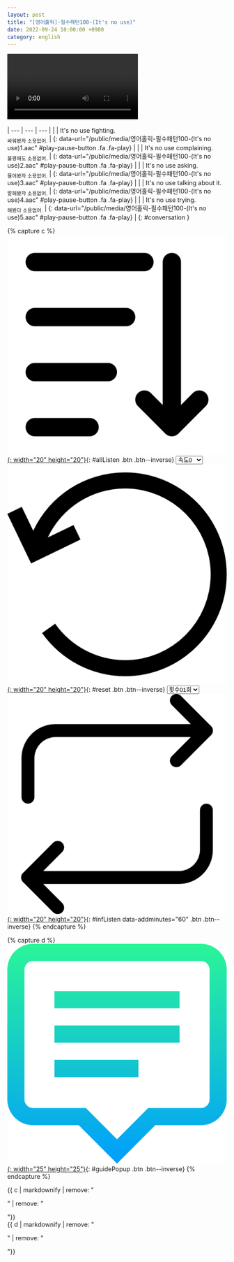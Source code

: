 ```yaml
---
layout: post
title: "[영어홀릭]-필수패턴100-(It's no use)"
date: 2022-09-24 10:00:00 +0900
category: english
---
```


<div class="video-container">
    <video id="player" class="video-js vjs-default-skin vjs-big-play-centered" data-json="/public/json/영어홀릭-필수패턴100-(It's no use).json"></video>
</div>

| --- | --- | --- |
| | It's no use fighting.<br /><sub>싸워봤자 소용없어.</sub> | [](#){: data-url="/public/media/영어홀릭-필수패턴100-(It's no use)1.aac" #play-pause-button .fa .fa-play} |
| | It's no use complaining.<br /><sub>불평해도 소용없어.</sub> | [](#){: data-url="/public/media/영어홀릭-필수패턴100-(It's no use)2.aac" #play-pause-button .fa .fa-play} |
| | It's no use asking.<br /><sub>물어봤자 소용없어.</sub> | [](#){: data-url="/public/media/영어홀릭-필수패턴100-(It's no use)3.aac" #play-pause-button .fa .fa-play} |
| | It's no use talking about it.<br /><sub>말해봤자 소용없어.</sub> | [](#){: data-url="/public/media/영어홀릭-필수패턴100-(It's no use)4.aac" #play-pause-button .fa .fa-play} |
| | It's no use trying.<br /><sub>해봤다 소용없어.</sub> | [](#){: data-url="/public/media/영어홀릭-필수패턴100-(It's no use)5.aac" #play-pause-button .fa .fa-play} |
{: #conversation }

{% capture c %}
  [![](/public/icon/sorting-order-button.png){: width="20" height="20"}](#){: #allListen .btn .btn--inverse}
  <select id="playbackspeed">
    <option value="2.0">속도+2</option>
    <option value="1.5">속도+1</option>
    <option value="1.0" selected>속도0</option>
    <option value="0.75">속도-1</option>
    <option value="0.5">속도-2</option>
  </select>
  [![](/public/icon/reset-button.png){: width="20" height="20"}](#){: #reset .btn .btn--inverse}
  <select id="ringsToPlay">
    <option value="1">횟수01회</option>
    <option value="2">횟수02회</option>
    <option value="3">횟수03회</option>
    <option value="4">횟수04회</option>
    <option value="5">횟수05회</option>
    <option value="7">횟수07회</option>
    <option value="10">횟수10회</option>
  </select>
  [![](/public/icon/repeat-button.png){: width="20" height="20"}](#){: #infListen data-addminutes="60" .btn .btn--inverse}
{% endcapture %}

{% capture d %}
[![](/public/icon/open-popup-button.png){: width="25" height="25"}](#){: #guidePopup .btn .btn--inverse}
{% endcapture %}

<div class="bottom-bar">
  <div class="bottom-bar1"></div>
  <div class="bottom-bar2">{{ c | markdownify | remove: "<p>" | remove: "</p>"}}</div>
  <div class="bottom-bar3">{{ d | markdownify | remove: "<p>" | remove: "</p>"}}</div>
</div>